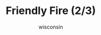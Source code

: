 ---
media: "images/rounds/war/friendly_fire_2.png"
media_type: image
title: Friendly Fire (2/3)
author: wisconsin
desc: The Soviet forces mistake on of their own for an enemy combatant.
---